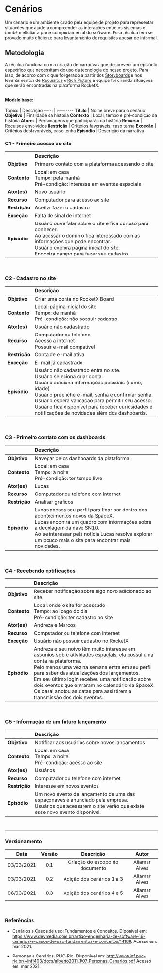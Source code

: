 # Cenários

Um cenário é um ambiente criado pela equipe de projeto para representar situações que ajude a compreender as interações entre os sistemas e também elicitar a parte comportamental do software. Essa técnica tem se provado muito eficiente para levantamento de requisitos apesar de informal.

## Metodologia 

A técnica funciona com a criação de narrativas que descrevem um episódio específico que necessitam do uso da tecnologia do nosso projeto. Para isso, de acordo com o que foi gerado a partir dos [Storyboards](https://unbarqdsw2020-2.github.io/2020.2_G6_RocketX/#/pages/base/elicitation/storyboard) e nos levantamentos de [Requisitos](https://unbarqdsw2020-2.github.io/2020.2_G6_RocketX/#/pages/base/elicitation/introspeccao) e [Rich Picture](https://unbarqdsw2020-2.github.io/2020.2_G6_RocketX/#/pages/base/preTraceability/richPicture) a equipe foi criando situações que serão encontradas na plataforma RocketX. <br/><br/>

**Modelo base:**  
<br/>
Tópico | Descrição 
----: | :--------
**Título**   | Nome breve para o cenário
**Objetivo** | Finalidade da história 
**Contexto** | Local, tempo e pré-condição da história
**Atores**   | Personagens que participarão da história
**Recurso**  | Recursos envolvidos
**Restrição** | Critérios favoráveis, caso tenha
**Exceção**  | Critérios desfavoráveis, caso tenha
**Episódio** | Descrição da narrativa 
<br/>

### C1 - Primeiro acesso ao site

|      | Descrição 
:----- | :--------
**Objetivo** | Primeiro contato com a plataforma acessando o site
**Contexto** | Local: em casa<br/>Tempo: pela manhã<br/> Pré-condição: interesse em eventos espaciais
**Ator(es)** | Novo usuário
**Recurso**  | Computador para acesso ao site
**Restrição** | Aceitar fazer o cadastro
**Exceção**  | Falta de sinal de internet
**Episódio** | Usuário ouve falar sobre o site e fica curioso para conhecer.<br/> Ao acessar o domínio fica interessado com as informações que pode encontrar.<br/> Usuário explora página inicial do site.<br/> Encontra campo para fazer seu cadastro.
<br/>

### C2 - Cadastro no site

|      | Descrição 
:----- | :--------
**Objetivo** | Criar uma conta no RocketX Board
**Contexto** | Local: página inicial do site<br/>Tempo: de manhã<br/>Pré-condição: não possuir cadastro
**Ator(es)** | Usuário não cadastrado
**Recurso**  | Computador ou telefone<br/>Acesso a internet<br/>Possuir e-mail compatível<br/>
**Restrição** | Conta de e-mail ativa
**Exceção**  | E-mail já cadastrado
**Episódio** | Usuário não cadastrado entra no site.<br>Usuário seleciona criar conta.<br> Usuário adiciona informações pessoais (nome, idade)<br> Usuário preenche e-mail, senha e confirmar senha.<br> Usuário espera validação para permitir seu acesso.<br> Usuário fica disponível para receber curiosidades e notificações de novidades além dos dashboards. 
<br/>

### C3 - Primeiro contato com os dashboards

|      | Descrição
:----- | :--------
**Objetivo** | Navegar pelos dashboards da plataforma 
**Contexto** | Local: em casa<br/>Tempo: a noite<br/> Pré-condição: ter tempo livre
**Ator(es)** | Lucas 
**Recurso**  | Computador ou telefone com internet<br/> 
**Restrição** | Analisar gráficos
**Episódio** | Lucas acessa seu perfil para ficar por dentro dos acontecimentos novos da SpaceX.<br/> Lucas encontra um quadro com informações sobre a decolagem da nave SN10.<br/> Ao se interessar pela notícia Lucas resolve explorar um pouco mais o site para encontrar mais novidades.
<br/>

### C4 - Recebendo notificações

|      | Descrição
:----- | :--------
**Objetivo** | Receber notificação sobre algo novo adicionado ao site 
**Contexto** | Local: onde o site for acessado<br/>Tempo: ao longo do dia<br/> Pré-condição: ter cadastro no site
**Ator(es)** | Andreza e Marcos 
**Recurso**  | Computador ou telefone com internet<br/> 
**Exceção**  | Usuário não possuir cadastro no RocketX
**Episódio** | Andreza e seu noivo têm muito interesse em assuntos sobre atividades espaciais, ela possui uma conta na plataforma.<br> Pelo menos uma vez na semana entra em seu perfil para saber das atualizações dos lançamentos.<br/> Em seu último login recebeu uma notificação sobre dois eventos que entraram no calendário da SpaceX.<br> Os casal anotou as datas para assistirem a transmissão dos dois eventos.
<br/>

### C5 - Informação de um futuro lançamento 

|      | Descrição
:----- | :--------
**Objetivo** | Notificar aos usuários sobre novos lançamentos 
**Contexto** | Local: em casa<br/>Tempo: a noite<br/> Pré-condição: acesso ao site
**Ator(es)** | Usuários 
**Recurso**  | Computador ou telefone com internet<br/> 
**Restrição** | Interesse em novos eventos
**Episódio** | Um novo evento de lançamento de uma das espaçonaves é anunciado pela empresa.<br/> Usuários que acessarem o site verão que existe esse novo evento disponível.
<br/>

---

### Versionamento

|Data|Versão|Descrição|Autor|
|:--:|:----:|:-------:|:---:|
|03/03/2021| 0.1| Criação do escopo do documento| Ailamar Alves |
|03/03/2021| 0.2| Adição dos cenários 1 a 3 | Ailamar Alves |
|06/03/2021| 0.3| Adição dos cenários 4 e 5 | Ailamar Alves |

<br>

### Referências 

- Cenários e Casos de uso: Fundamentos e Conceitos. Diponível em: <https://www.devmedia.com.br/artigo-engenharia-de-software-16-cenarios-e-casos-de-uso-fundamentos-e-conceitos/14186>. Acesso em: mar 2021.

- Personas e Cenários. PUC-Rio. Disponível em: <http://www.inf.puc-rio.br/~inf1403/docs/alberto2011_1/07_Personas_Cenarios.pdf> Acesso em: mar 2021.

